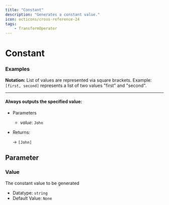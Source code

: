 ```yaml
---
title: "Constant"
description: "Generates a constant value."
icon: octicons/cross-reference-24
tags: 
    - TransformOperator
---
```

# Constant
<!-- This file was generated - DO NOT CHANGE IT MANUALLY -->




### Examples

**Notation:** List of values are represented via square brackets. Example: `[first, second]` represents a list of two values "first" and "second".

---
#### Always outputs the specified value:

* Parameters
  * *value*: `John`

* Returns:

  → `[John]`




## Parameter

### Value

The constant value to be generated

- Datatype: `string`
- Default Value: `None`



